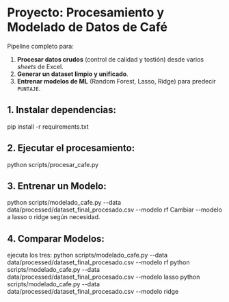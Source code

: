 # Proyecto: Procesamiento y Modelado de Datos de Café

Pipeline completo para:

1. **Procesar datos crudos** (control de calidad y tostión) desde varios *sheets* de Excel.
2. **Generar un dataset limpio y unificado**.
3. **Entrenar modelos de ML** (Random Forest, Lasso, Ridge) para predecir `PUNTAJE`.


## 1. Instalar dependencias:
pip install -r requirements.txt

## 2. Ejecutar el procesamiento:
  python scripts/procesar_cafe.py

## 3. Entrenar un Modelo: 
python scripts/modelado_cafe.py --data data/processed/dataset_final_procesado.csv --modelo rf
Cambiar --modelo a lasso o ridge según necesidad.

## 4. Comparar Modelos:
ejecuta los tres:
python scripts/modelado_cafe.py --data data/processed/dataset_final_procesado.csv --modelo rf
python scripts/modelado_cafe.py --data data/processed/dataset_final_procesado.csv --modelo lasso
python scripts/modelado_cafe.py --data data/processed/dataset_final_procesado.csv --modelo ridge




